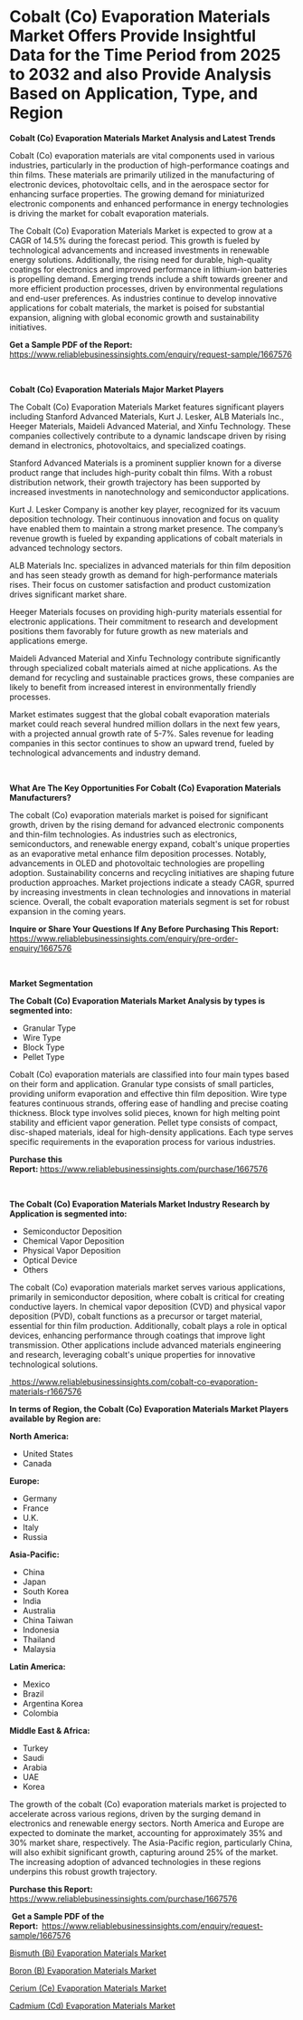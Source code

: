 <p><h1>Cobalt (Co) Evaporation Materials Market Offers Provide Insightful Data for the Time Period from 2025 to 2032 and also Provide Analysis Based on Application, Type, and Region</h1></p><p><strong>Cobalt (Co) Evaporation Materials Market Analysis and Latest Trends</strong></p>
<p><p>Cobalt (Co) evaporation materials are vital components used in various industries, particularly in the production of high-performance coatings and thin films. These materials are primarily utilized in the manufacturing of electronic devices, photovoltaic cells, and in the aerospace sector for enhancing surface properties. The growing demand for miniaturized electronic components and enhanced performance in energy technologies is driving the market for cobalt evaporation materials.</p><p>The Cobalt (Co) Evaporation Materials Market is expected to grow at a CAGR of 14.5% during the forecast period. This growth is fueled by technological advancements and increased investments in renewable energy solutions. Additionally, the rising need for durable, high-quality coatings for electronics and improved performance in lithium-ion batteries is propelling demand. Emerging trends include a shift towards greener and more efficient production processes, driven by environmental regulations and end-user preferences. As industries continue to develop innovative applications for cobalt materials, the market is poised for substantial expansion, aligning with global economic growth and sustainability initiatives.</p></p>
<p><strong>Get a Sample PDF of the Report:&nbsp;</strong> <a href="https://www.reliablebusinessinsights.com/enquiry/request-sample/1667576?utm_campaign=100&utm_medium=2&utm_source=Github&utm_content=ia&utm_term=02022025&utm_id=cobalt-co-evaporation-materials">https://www.reliablebusinessinsights.com/enquiry/request-sample/1667576</a></p>
<p>&nbsp;</p>
<p><strong>Cobalt (Co) Evaporation Materials Major Market Players</strong></p>
<p><p>The Cobalt (Co) Evaporation Materials Market features significant players including Stanford Advanced Materials, Kurt J. Lesker, ALB Materials Inc., Heeger Materials, Maideli Advanced Material, and Xinfu Technology. These companies collectively contribute to a dynamic landscape driven by rising demand in electronics, photovoltaics, and specialized coatings.</p><p>Stanford Advanced Materials is a prominent supplier known for a diverse product range that includes high-purity cobalt thin films. With a robust distribution network, their growth trajectory has been supported by increased investments in nanotechnology and semiconductor applications. </p><p>Kurt J. Lesker Company is another key player, recognized for its vacuum deposition technology. Their continuous innovation and focus on quality have enabled them to maintain a strong market presence. The company’s revenue growth is fueled by expanding applications of cobalt materials in advanced technology sectors.</p><p>ALB Materials Inc. specializes in advanced materials for thin film deposition and has seen steady growth as demand for high-performance materials rises. Their focus on customer satisfaction and product customization drives significant market share.</p><p>Heeger Materials focuses on providing high-purity materials essential for electronic applications. Their commitment to research and development positions them favorably for future growth as new materials and applications emerge.</p><p>Maideli Advanced Material and Xinfu Technology contribute significantly through specialized cobalt materials aimed at niche applications. As the demand for recycling and sustainable practices grows, these companies are likely to benefit from increased interest in environmentally friendly processes.</p><p>Market estimates suggest that the global cobalt evaporation materials market could reach several hundred million dollars in the next few years, with a projected annual growth rate of 5-7%. Sales revenue for leading companies in this sector continues to show an upward trend, fueled by technological advancements and industry demand.</p></p>
<p>&nbsp;</p>
<p><strong>What Are The Key Opportunities For Cobalt (Co) Evaporation Materials Manufacturers?</strong></p>
<p><p>The cobalt (Co) evaporation materials market is poised for significant growth, driven by the rising demand for advanced electronic components and thin-film technologies. As industries such as electronics, semiconductors, and renewable energy expand, cobalt's unique properties as an evaporative metal enhance film deposition processes. Notably, advancements in OLED and photovoltaic technologies are propelling adoption. Sustainability concerns and recycling initiatives are shaping future production approaches. Market projections indicate a steady CAGR, spurred by increasing investments in clean technologies and innovations in material science. Overall, the cobalt evaporation materials segment is set for robust expansion in the coming years.</p></p>
<p><strong>Inquire or Share Your Questions If Any Before Purchasing This Report:</strong> <a href="https://www.reliablebusinessinsights.com/enquiry/pre-order-enquiry/1667576?utm_campaign=100&utm_medium=2&utm_source=Github&utm_content=ia&utm_term=02022025&utm_id=cobalt-co-evaporation-materials">https://www.reliablebusinessinsights.com/enquiry/pre-order-enquiry/1667576</a></p>
<p>&nbsp;</p>
<p><strong>Market Segmentation</strong></p>
<p><strong>The Cobalt (Co) Evaporation Materials Market Analysis by types is segmented into:</strong></p>
<p><ul><li>Granular Type</li><li>Wire Type</li><li>Block Type</li><li>Pellet Type</li></ul></p>
<p><p>Cobalt (Co) evaporation materials are classified into four main types based on their form and application. Granular type consists of small particles, providing uniform evaporation and effective thin film deposition. Wire type features continuous strands, offering ease of handling and precise coating thickness. Block type involves solid pieces, known for high melting point stability and efficient vapor generation. Pellet type consists of compact, disc-shaped materials, ideal for high-density applications. Each type serves specific requirements in the evaporation process for various industries.</p></p>
<p><strong>Purchase this Report:&nbsp;</strong><a href="https://www.reliablebusinessinsights.com/purchase/1667576?utm_campaign=100&utm_medium=2&utm_source=Github&utm_content=ia&utm_term=02022025&utm_id=cobalt-co-evaporation-materials">https://www.reliablebusinessinsights.com/purchase/1667576</a></p>
<p>&nbsp;</p>
<p><strong>The Cobalt (Co) Evaporation Materials Market Industry Research by Application is segmented into:</strong></p>
<p><ul><li>Semiconductor Deposition</li><li>Chemical Vapor Deposition</li><li>Physical Vapor Deposition</li><li>Optical Device</li><li>Others</li></ul></p>
<p><p>The cobalt (Co) evaporation materials market serves various applications, primarily in semiconductor deposition, where cobalt is critical for creating conductive layers. In chemical vapor deposition (CVD) and physical vapor deposition (PVD), cobalt functions as a precursor or target material, essential for thin film production. Additionally, cobalt plays a role in optical devices, enhancing performance through coatings that improve light transmission. Other applications include advanced materials engineering and research, leveraging cobalt's unique properties for innovative technological solutions.</p></p>
<p><a href="https://www.reliablebusinessinsights.com/cobalt-co-evaporation-materials-r1667576?utm_campaign=100&utm_medium=2&utm_source=Github&utm_content=ia&utm_term=02022025&utm_id=cobalt-co-evaporation-materials">&nbsp;https://www.reliablebusinessinsights.com/cobalt-co-evaporation-materials-r1667576</a></p>
<p><strong>In terms of Region, the Cobalt (Co) Evaporation Materials Market Players available by Region are:</strong></p>
<p>
    <p> <strong> North America: </strong>
        <ul>
            <li>United States</li>
            <li>Canada</li>
        </ul>
        </p> 
    <p> <strong> Europe: </strong>
        <ul>
            <li>Germany</li>
            <li>France</li>
            <li>U.K.</li>
            <li>Italy</li>
            <li>Russia</li>
        </ul>
        </p> 
    <p> <strong> Asia-Pacific: </strong>
        <ul>
            <li>China</li>
            <li>Japan</li>
            <li>South Korea</li>
            <li>India</li>
            <li>Australia</li>
            <li>China Taiwan</li>
            <li>Indonesia</li>
            <li>Thailand</li>
            <li>Malaysia</li>
        </ul>
        </p> 
    <p> <strong> Latin America: </strong>
        <ul>
            <li>Mexico</li>
            <li>Brazil</li>
            <li>Argentina Korea</li>
            <li>Colombia</li>
        </ul>
        </p> 
    <p> <strong> Middle East & Africa: </strong>
        <ul>
            <li>Turkey</li>
            <li>Saudi</li>
            <li>Arabia</li>
            <li>UAE</li>
            <li>Korea</li>
        </ul>
    </p>
    </p>
<p><p>The growth of the cobalt (Co) evaporation materials market is projected to accelerate across various regions, driven by the surging demand in electronics and renewable energy sectors. North America and Europe are expected to dominate the market, accounting for approximately 35% and 30% market share, respectively. The Asia-Pacific region, particularly China, will also exhibit significant growth, capturing around 25% of the market. The increasing adoption of advanced technologies in these regions underpins this robust growth trajectory.</p></p>
<p><strong>Purchase this Report: </strong><a href="https://www.reliablebusinessinsights.com/purchase/1667576?utm_campaign=100&utm_medium=2&utm_source=Github&utm_content=ia&utm_term=02022025&utm_id=cobalt-co-evaporation-materials">https://www.reliablebusinessinsights.com/purchase/1667576</a></p>
<p>&nbsp;<strong>Get a Sample PDF of the Report:&nbsp;&nbsp;</strong><a href="https://www.reliablebusinessinsights.com/enquiry/request-sample/1667576?utm_campaign=100&utm_medium=2&utm_source=Github&utm_content=ia&utm_term=02022025&utm_id=cobalt-co-evaporation-materials">https://www.reliablebusinessinsights.com/enquiry/request-sample/1667576</a></p>
<p><strong></strong></p>
<p><p><a href="https://github.com/vjorelaclliv/Market-Research-Report-List-1/blob/main/bismuth-bi-evaporation-materials-market.md?utm_campaign=100&utm_medium=2&utm_source=Github&utm_content=ia&utm_term=02022025&utm_id=cobalt-co-evaporation-materials">Bismuth (Bi) Evaporation Materials Market</a></p><p><a href="https://github.com/djembashote/Market-Research-Report-List-1/blob/main/boron-b-evaporation-materials-market.md?utm_campaign=100&utm_medium=2&utm_source=Github&utm_content=ia&utm_term=02022025&utm_id=cobalt-co-evaporation-materials">Boron (B) Evaporation Materials Market</a></p><p><a href="https://github.com/xalatieusope/Market-Research-Report-List-1/blob/main/cerium-ce-evaporation-materials-market.md?utm_campaign=100&utm_medium=2&utm_source=Github&utm_content=ia&utm_term=02022025&utm_id=cobalt-co-evaporation-materials">Cerium (Ce) Evaporation Materials Market</a></p><p><a href="https://github.com/xtysizov/Market-Research-Report-List-1/blob/main/cadmium-cd-evaporation-materials-market.md?utm_campaign=100&utm_medium=2&utm_source=Github&utm_content=ia&utm_term=02022025&utm_id=cobalt-co-evaporation-materials">Cadmium (Cd) Evaporation Materials Market</a></p></p>